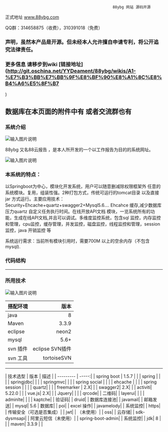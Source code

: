                                                     88ybg 网站 源码开源
正式地址 www.88ybg.com

QQ群：314658875（收费），310391018（免费）

###  声明，虽然本产品是开源。但未经本人允许擅自申请专利，将公开追究法律责任。

### 更多信息 请移步到wiki [链接地址](http://git.oschina.net/YYDeament/88ybg/wikis/A1-%E7%B3%BB%E7%BB%9F%E8%BF%90%E8%A1%8C%E8%B4%A6%E5%8F%B7
)





 数据库在本页面的附件中有 或者交流群也有
-------------------------------------------------------------------------------------------------------
### 系统介绍

![输入图片说明](https://git.oschina.net/uploads/images/2017/0917/222127_cef2a748_880593.png "云系统(7).png")

88ybg 又名88云报告 ，是本人所开发的一个以工作报告为目的的系统网址。


![输入图片说明](https://git.oschina.net/uploads/images/2017/0917/222625_e0a53f72_880593.png "框架(1).png")

### 本系统的特点：

以Springboot为中心，模块化开发系统，用户可以随意删减除权限框架外 任意的系统模块。复用，组装性强。2种打包方式，传统可运行的tomcat目录 以及直接jar 方式运行。主要应用技术：Security+Ehcache+quartz+swagger2+Mysql5.6.... Ehcahce 缓存,减少数据库压力quartz 自定义任务执行时间。在线开放API文档 模块，一览系统所有的功能，生成在线API文档,并且可以调试。多维度监控系统，包含sql 监控，内存监控和管理，cpu监控，缓存管理，并发监控，磁盘监控，线程监控和管理，session监控，java 开销监控 等


系统运行需求：当前所有模块引用时，需要700M 以上的空余内存（不包含mysql).


### 代码结构


-----------------------------------------------------------------------------------------------------------------

### 所用技术

![输入图片说明](https://git.oschina.net/uploads/images/2017/0817/233621_68c6fa20_880593.png "ybg-spring-fast技术选型.png")


| 搭配环境      | 版本 |
| --------- | -----:|
| java  | 8 |
| Maven     |   3.3.9 |
| eclipse      |    neon2 |
| mysql |    5.6+|
| svn 插件 | eclipse SVN插件  |
| svn 工具 | tortoiseSVN  |


--------------------------------------------

| 技术选型      | 版本 |  描述 |
| ---------     | -----:|
| spring boot    | 1.5.7 | |
| spring         |    | |
| springjdbc|    | |
| springmvc|    | |
|  spring social       |    | |
| ehcache |   | |
| spring session | | |
| quartz| | |
| freemarker | 2.X| |
| swagger2| 2.X| |
| activiti| 5.22.0 | |
| vue.js| 2.X| |
| Jquery|   | |
| qrcode|   | 二维码|
| layerui|   | |
| adminlte|   | |
| kaptche|   | 验证码|
| druid|   | 数据库连接池|
| javamail|   | 邮箱发送|
| mysql|  5.6 | 数据库|
| poi|  | excel 操作|
| javamelody|  | 系统监控|
| https|  | 传输安全（可选是否集成）|
| jwt|  | （未使用）|
| oss|  | 云存储|
| sdk-dysmsapi|  | 阿里云短信（未使用）|
| spring-boot-admin|  | 系统监控|
| jdk|  8 | |
| maven|  3.3.9 | |
